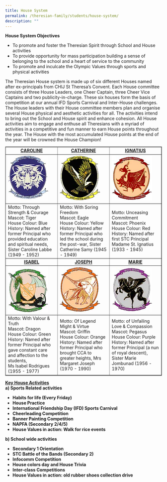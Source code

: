 ```yaml
---
title: House System
permalink: /theresian-family/students/house-system/
description: ""
---
```

<p><strong>House System Objectives</strong></p>
<ul>
<li>To promote and foster the Theresian Spirit through School and House activities</li>
<li>To provide opportunity for mass participation building a sense of belonging to the school and a heart of service to the community</li>
<li>To promote and inculcate the Olympic Values through sports and physical activities</li>
</ul>
<p>The Theresian House system is made up of six different Houses named after ex-principals from CHIJ St Theresa’s Convent.&nbsp;Each House committee consists of three House Leaders, one Cheer Captain, three Cheer Vice Captains and two publicity-in-charge. These six houses form the basis of competition at our annual IFD Sports Carnival and Inter-House challenges. The House leaders with their House committee members plan and organise several House physical and aesthetic activities for all. The activities intend to bring out the School and House spirit and enhance cohesion. All House activities aim to engage and enthuse all Theresians with a myriad of activities in a competitive and fun manner to earn House points throughout the year. The House with the most accumulated House points at the end of the year will be crowned the House Champion!</p>
<table style="border-collapse: collapse; width: 100%;" border="1">
<tbody>
<tr>
<td style="width: 33.3333%; text-align: center;"><strong><u>CAROLINE</u></strong></td>
<td style="width: 33.3333%; text-align: center;"><strong><u>CATHERINE</u></strong></td>
<td style="width: 33.3333%; text-align: center;"><strong><u>IGNATIUS</u></strong></td>
</tr>
<tr>
<td style="width: 33.3333%;"><img style="width: 85%;" src="/images/hs1.jpg"></td>
<td style="width: 33.3333%;"><img style="width: 85%;" src="/images/hs2.jpg"></td>
<td style="width: 33.3333%;"><img style="width: 85%;" src="/images/hs3.jpg"></td>
</tr>
<tr>
<td style="width: 33.3333%;">Motto: Through Strength &amp; Courage<br>Mascot: Tiger<br>House Colour: Blue<br>
<div>History: Named after former Principal who provided education and spiritual needs, Sister Caroline Labbe (1949 - 1952)&nbsp;</div>
</td>
<td style="width: 33.3333%;">Motto: With Soring Freedom<br>Mascot: Eagle<br>House Colour: Yellow<br>History: Named after former Principal who led the school during the post-war, Sister Catherine Samy (1945 - 1949)&nbsp;</td>
<td style="width: 33.3333%;">
<p>Motto: Unceasing Commitment<br>Mascot: Phoenix<br>House Colour: Red<br>History: Named after first STC Principal Madame St. Ignatius (1933 - 1945)&nbsp;</p>
</td>
</tr>
<tr>
<td style="width: 33.3333%; text-align: center;"><strong><u>ISABEL</u></strong></td>
<td style="width: 33.3333%; text-align: center;"><strong><u>JOSEPH</u></strong></td>
<td style="width: 33.3333%; text-align: center;"><strong><u>MARIE</u></strong></td>
</tr>
<tr>
<td style="width: 33.3333%;"><img style="width: 85%;" src="/images/hs4.jpg"></td>
<td style="width: 33.3333%;"><img style="width: 85%;" src="/images/hs5.jpg"></td>
<td style="width: 33.3333%;"><img style="width: 85%;" src="/images/hs6.jpg"></td>
</tr>
<tr>
<td style="width: 33.3333%;">Motto: With Valour &amp; Truth<br>Mascot: Dragon<br>House Colour: Green<br>
<div>History: Named after former Principal who gave constant care and affection to the students,&nbsp;</div>
<div>Ms Isabel Rodrigues (1955 - 1977)</div>
</td>
<td style="width: 33.3333%;">Motto: Of Legend Might &amp; Virtue<br>Mascot: Griffin<br>House Colour: Orange<br>History: Named after former Principal who brought CCA to greater heights, Mrs Margaret Joseph (1970 - 1990)&nbsp;</td>
<td style="width: 33.3333%;">Motto: of Unfailing Love &amp; Compassion<br>Mascot: Pegasus<br>House Colour: Purple<br>History: Named after former Principal (a nun of royal descent), Sister Marie Jombunad (1956 - 1970)</td>
</tr>
</tbody>
</table>
<p><strong><u>Key House Activities<br></u></strong><strong>a) Sports Related activities&nbsp;</strong></p>
<ul>
<li><strong>Habits for life (Every Friday)</strong></li>
<li><strong>House Practice</strong></li>
<li><strong>International Friendship Day (IFD) Sports Carnival</strong></li>
<li><strong>Cheerleading Competition</strong></li>
<li><strong>Banner Painting Competition</strong></li>
<li><strong>NAPFA (Secondary 2/4/5)</strong></li>
<li><strong>House Values in action: Walk for rice events</strong></li>
</ul>
<p><strong>b) School wide activities</strong></p>
<ul>
<li><strong>Secondary 1 Orientation</strong></li>
<li><strong>STC Battle of the Bands (Secondary 2)</strong></li>
<li><strong>Infocomm Competition</strong></li>
<li><strong>House colors day and House Trivia</strong></li>
<li><strong>Inter-class Competitions</strong></li>
<li><strong>House Values in action: old rubber shoes collection drive</strong></li>
</ul>